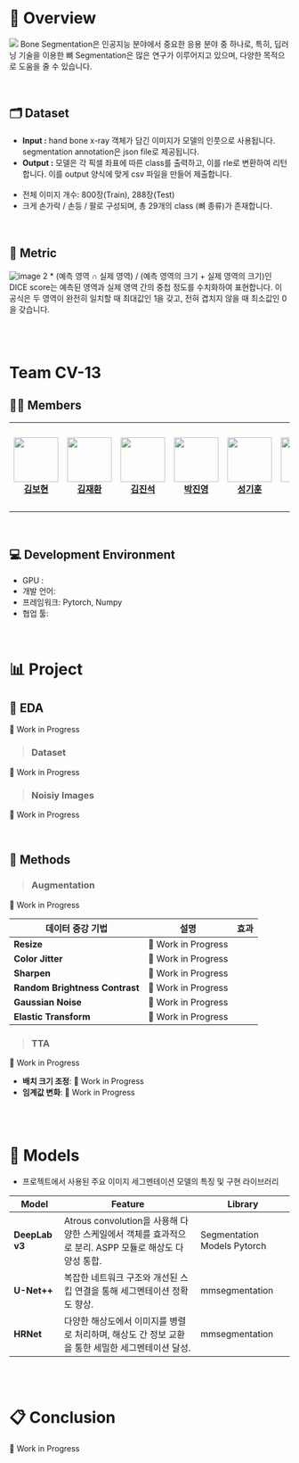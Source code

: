 
# 📖 Overview
![](https://i.imgur.com/SqupAoR.png)
Bone Segmentation은 인공지능 분야에서 중요한 응용 분야 중 하나로, 특히, 딥러닝 기술을 이용한 뼈 Segmentation은 많은 연구가 이루어지고 있으며, 다양한 목적으로 도움을 줄 수 있습니다.

<br>

## 🗂 Dataset
- **Input :** hand bone x-ray 객체가 담긴 이미지가 모델의 인풋으로 사용됩니다. segmentation annotation은 json file로 제공됩니다.
- **Output :** 모델은 각 픽셀 좌표에 따른 class를 출력하고, 이를 rle로 변환하여 리턴합니다. 이를 output 양식에 맞게 csv 파일을 만들어 제출합니다.
<br><br>
- 전체 이미지 개수: 800장(Train), 288장(Test)
- 크게 손가락 / 손등 / 팔로 구성되며, 총 29개의 class (뼈 종류)가 존재합니다.
<br><br><br>

## 📃 Metric
![image](https://github.com/user-attachments/assets/f77da0ea-caf8-4e15-a592-dab7f6c331b0)
2 * (예측 영역 ∩ 실제 영역) / (예측 영역의 크기 + 실제 영역의 크기)인 DICE score는 예측된 영역과 실제 영역 간의 중첩 정도를 수치화하여 표현합니다. 
이 공식은 두 영역이 완전히 일치할 때 최대값인 1을 갖고, 전혀 겹치지 않을 때 최소값인 0을 갖습니다.




<!-- - **Annotations :** Image size, class,  -->

<!-- <br/> -->

<br><br>
# Team CV-13

## 🧑‍💻 Members 
<table>
    <tr height="160px">
        <td align="center" width="150px">
            <a href="https://github.com/boyamie"><img height="80px"  src="https://github.com/user-attachments/assets/adeaf63c-a763-46df-bd49-1a0ce71098eb"></a>
            <br/>
            <a href="https://github.com/boyamie"><strong>김보현</strong></a>
            <br />
        </td>
        <td align="center" width="150px">
            <a href="https://github.com/Ja2Hw"><img height="80px"  src="https://github.com/user-attachments/assets/d824f102-e0a5-491d-9c75-cb90f625da3e"/></a>
            <br/>
            <a href="https://github.com/Ja2Hw"><strong>김재환</strong></a>
            <br />
        </td>
        <td align="center" width="150px">
            <a href="https://github.com/Jin-SukKim"><img height="80px"  src="https://github.com/user-attachments/assets/f15196cd-96fa-404c-b418-dc84e5ced92a"/></a>
            <br/>
            <a href="https://github.com/Jin-SukKim"><strong>김진석</strong></a>
            <br />
        </td>
        <td align="center" width="150px">
            <a href="https://github.com/202250274"><img height="80px" src="https://github.com/user-attachments/assets/534a7596-2c95-4b89-867d-839a7728303c"/></a>
            <br />
            <a href="https://github.com/202250274"><strong>박진영</strong></a>
            <br />
        </td>
        <td align="center" width="150px">
            <a href="https://github.com/Superl3"><img height="80px" src="https://github.com/user-attachments/assets/3673ecc7-399b-42b0-9d94-cfcfd32d3864"/></a>
            <br />
            <a href="https://github.com/Superl3"><strong>성기훈</strong></a>
            <br />
        </td>
        <td align="center" width="150px">
              <a href="https://github.com/hocheol0303"><img height="80px"  src="https://github.com/user-attachments/assets/2d0a71c6-9752-43a8-b96e-bc3be06e5dde"/></a>
              <br />
              <a href="https://github.com/hocheol0303"><strong>양호철</strong></a>
              <br />
          </td>
    </tr>
</table>  
      
                

</br>

## 💻 Development Environment

- GPU : 
- 개발 언어: 
- 프레임워크: Pytorch, Numpy
- 협업 툴: 


</br>

# 📊 Project
## 🔎 EDA

🚧 Work in Progress


> ### Dataset
🚧 Work in Progress

> ### Noisiy Images
🚧 Work in Progress


<br>

## 🔬 Methods


> ### Augmentation
 
🚧 Work in Progress

 데이터 증강 기법 | 설명 | 효과 |
| --- | --- | --- |
| **Resize** | 🚧 Work in Progress |
| **Color Jitter** | 🚧 Work in Progress |
| **Sharpen** | 🚧 Work in Progress |
| **Random Brightness Contrast** | 🚧 Work in Progress |
| **Gaussian Noise** | 🚧 Work in Progress |
| **Elastic Transform** | 🚧 Work in Progress |

> ### TTA
🚧 Work in Progress
- **배치 크기 조정**: 🚧 Work in Progress
- **임계값 변화**: 🚧 Work in Progress


<br><br>


# 🔦 Models
- 프로젝트에서 사용된 주요 이미지 세그멘테이션 모델의 특징 및 구현 라이브러리

| Model     | Feature                                                                                     | Library                |
|------------|-----------------------------------------------------------------------------------------------|-----------------------------|
| **DeepLab v3** | Atrous convolution을 사용해 다양한 스케일에서 객체를 효과적으로 분리. ASPP 모듈로 해상도 다양성 통합. | Segmentation Models Pytorch |
| **U-Net++**   | 복잡한 네트워크 구조와 개선된 스킵 연결을 통해 세그멘테이션 정확도 향상.                         | mmsegmentation             |
| **HRNet**    | 다양한 해상도에서 이미지를 병렬로 처리하며, 해상도 간 정보 교환을 통한 세밀한 세그멘테이션 달성.    | mmsegmentation             |

<br><br>

# 📋 Conclusion

🚧 Work in Progress
